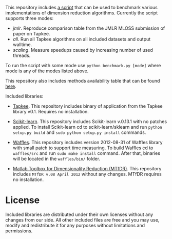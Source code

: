 This repository includes [a script](benchmark.py) that can be used to 
benchmark various implementations of dimension reduction algorithms. Currently the
script supports three modes:

- *jmlr*. Reproduce comparison table from the JMLR MLOSS submission of paper on Tapkee.
- *all*. Run all Tapkee algorithms on all included datasets and output walltime.
- *scaling*. Measure speedups caused by increasing number of used threads.

To run the script with some mode use `python benchmark.py [mode]` where mode is any of the modes listed above.

This repository also includes methods availability table that can be found [here](available_methods.md).

Included libraries:

- [Tapkee](http://tapkee.lisitsyn.me/). This repository includes binary of application from the Tapkee library v0.1. Requires no installation.

- [Scikit-learn](http://scikit-learn.org/stable/). This repository includes Scikit-learn v.0.13.1 with no patches applied. To install Scikit-learn
cd to scikit-learn/sklearn and run `python setup.py build` and `sudo python setup.py install` commands.

- [Waffles](http://waffles.sourceforge.net/). This repository includes version 2012-08-31 of Waffles library with small patch to support
time measuring. To build Waffles cd to `waffles/src` and run `sudo make install` command. After that, binaries will 
be located in the `waffles/bin/` folder.

- [Matlab Toolbox for Dimensionality Reduction (MTfDR)](http://homepage.tudelft.nl/19j49/Matlab_Toolbox_for_Dimensionality_Reduction.html). This 
repository includes `MTfDR v.08 April 2012` without any changes. MTfDR requires no installation.

License
=======

Included libraries are distributed under their own licenses without any changes from our side. All other included files
are free and you may use, modify and redistribute it for any purposes without limitations and permissions.
